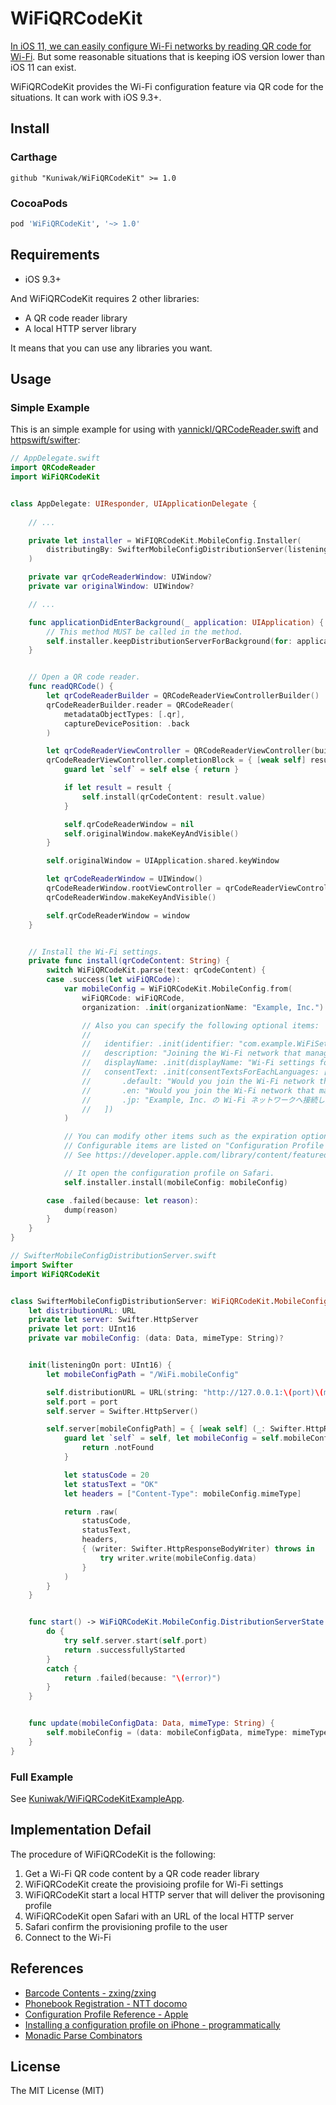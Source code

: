 WiFiQRCodeKit
=============

[In iOS 11, we can easily configure Wi-Fi networks by reading QR code for Wi-Fi](https://developer.apple.com/videos/play/fall2017/206/).
But some reasonable situations that is keeping iOS version lower than iOS 11 can exist.

WiFiQRCodeKit provides the Wi-Fi configuration feature via QR code for the situations.
It can work with iOS 9.3+.



Install
-------
### Carthage

```
github "Kuniwak/WiFiQRCodeKit" >= 1.0
```



### CocoaPods

```ruby
pod 'WiFiQRCodeKit', '~> 1.0'
```



Requirements
------------

- iOS 9.3+

And WiFiQRCodeKit requires 2 other libraries:

- A QR code reader library
- A local HTTP server library

It means that you can use any libraries you want.



Usage
-----
### Simple Example

This is an simple example for using with [yannickl/QRCodeReader.swift](https://github.com/yannickl/QRCodeReader.swift) and [httpswift/swifter](https://github.com/httpswift/swifter):


```swift
// AppDelegate.swift
import QRCodeReader
import WiFiQRCodeKit


class AppDelegate: UIResponder, UIApplicationDelegate {
    
    // ...

    private let installer = WiFIQRCodeKit.MobileConfig.Installer(
        distributingBy: SwifterMobileConfigDistributionServer(listeningOn: 8989)
    )

    private var qrCodeReaderWindow: UIWindow?
    private var originalWindow: UIWindow?

    // ...

    func applicationDidEnterBackground(_ application: UIApplication) {
        // This method MUST be called in the method.
        self.installer.keepDistributionServerForBackground(for: application)
    }


    // Open a QR code reader.
    func readQRCode() {
        let qrCodeReaderBuilder = QRCodeReaderViewControllerBuilder()
        qrCodeReaderBuilder.reader = QRCodeReader(
            metadataObjectTypes: [.qr],
            captureDevicePosition: .back
        )

        let qrCodeReaderViewController = QRCodeReaderViewController(builder: qrCodeReaderBuilder)
        qrCodeReaderViewController.completionBlock = { [weak self] result in
            guard let `self` = self else { return }

            if let result = result {
                self.install(qrCodeContent: result.value)
            }

            self.qrCodeReaderWindow = nil
            self.originalWindow.makeKeyAndVisible()
        }

        self.originalWindow = UIApplication.shared.keyWindow

        let qrCodeReaderWindow = UIWindow()
        qrCodeReaderWindow.rootViewController = qrCodeReaderViewController
        qrCodeReaderWindow.makeKeyAndVisible()

        self.qrCodeReaderWindow = window
    }


    // Install the Wi-Fi settings.
    private func install(qrCodeContent: String) {
        switch WiFiQRCodeKit.parse(text: qrCodeContent) {
        case .success(let wiFiQRCode):
            var mobileConfig = WiFiQRCodeKit.MobileConfig.from(
                wiFiQRCode: wiFiQRCode,
                organization: .init(organizationName: "Example, Inc.")

                // Also you can specify the following optional items:
                //
                //   identifier: .init(identifier: "com.example.WiFiSettings"),
                //   description: "Joining the Wi-Fi network that managed by Example, Inc.",
                //   displayName: .init(displayName: "Wi-Fi settings for Example, Inc."),
                //   consentText: .init(consentTextsForEachLanguages: [
                //       .default: "Would you join the Wi-Fi network that manged by Example, Inc.?",
                //       .en: "Would you join the Wi-Fi network that manged by Example, Inc.?",
                //       .jp: "Example, Inc. の Wi-Fi ネットワークへ接続しますか？",
                //   ])
            )

            // You can modify other items such as the expiration option of the configuration profile.
            // Configurable items are listed on "Configuration Profile Reference".
            // See https://developer.apple.com/library/content/featuredarticles/iPhoneConfigurationProfileRef/

            // It open the configuration profile on Safari.
            self.installer.install(mobileConfig: mobileConfig)

        case .failed(because: let reason):
            dump(reason)
        }
    }
}
```


```swift
// SwifterMobileConfigDistributionServer.swift
import Swifter
import WiFiQRCodeKit


class SwifterMobileConfigDistributionServer: WiFiQRCodeKit.MobileConfig.DistributionServer {
    let distributionURL: URL
    private let server: Swifter.HttpServer
    private let port: UInt16
    private var mobileConfig: (data: Data, mimeType: String)?


    init(listeningOn port: UInt16) {
        let mobileConfigPath = "/WiFi.mobileConfig"

        self.distributionURL = URL(string: "http://127.0.0.1:\(port)\(mobileConfigPath)")!
        self.port = port
        self.server = Swifter.HttpServer()

        self.server[mobileConfigPath] = { [weak self] (_: Swifter.HttpRequest) -> Swifter.HttpResponse in
            guard let `self` = self, let mobileConfig = self.mobileConfig else {
                return .notFound
            }

            let statusCode = 20
            let statusText = "OK"
            let headers = ["Content-Type": mobileConfig.mimeType]

            return .raw(
                statusCode,
                statusText,
                headers,
                { (writer: Swifter.HttpResponseBodyWriter) throws in
                    try writer.write(mobileConfig.data)
                }
            )
        }
    }


    func start() -> WiFiQRCodeKit.MobileConfig.DistributionServerState {
        do {
            try self.server.start(self.port)
            return .successfullyStarted
        }
        catch {
            return .failed(because: "\(error)")
        }
    }


    func update(mobileConfigData: Data, mimeType: String) {
        self.mobileConfig = (data: mobileConfigData, mimeType: mimeType)
    }
}
```



### Full Example

See [Kuniwak/WiFiQRCodeKitExampleApp](https://github.com/Kuniwak/WiFiQRCodeKitExampleApp).



Implementation Defail
---------------------

The procedure of WiFiQRCodeKit is the following:

1. Get a Wi-Fi QR code content by a QR code reader library
2. WiFiQRCodeKit create the provisioing profile for Wi-Fi settings
3. WiFiQRCodeKit start a local HTTP server that will deliver the provisoning profile
4. WiFiQRCodeKit open Safari with an URL of the local HTTP server
5. Safari confirm the provisioning profile to the user
6. Connect to the Wi-Fi



References
----------

- [Barcode Contents - zxing/zxing](https://github.com/zxing/zxing/wiki/Barcode-Contents#wifi-network-config-android)
- [Phonebook Registration - NTT docomo](https://web.archive.org/web/20111202054137/http://www.nttdocomo.co.jp/english/service/imode/make/content/barcode/function/application/addressbook/index.html)
- [Configuration Profile Reference - Apple](https://developer.apple.com/library/content/featuredarticles/iPhoneConfigurationProfileRef/)
- [Installing a configuration profile on iPhone - programmatically](https://stackoverflow.com/questions/2338035/installing-a-configuration-profile-on-iphone-programmatically/)
- [Monadic Parse Combinators](http://www.cs.nott.ac.uk/~pszgmh/monparsing.pdf)



License
-------

The MIT License (MIT)
